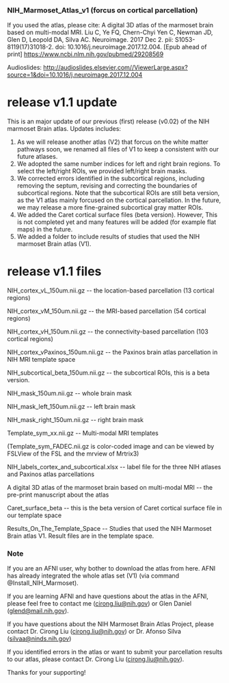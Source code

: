 ### NIH_Marmoset_Atlas_v1 (forcus on cortical parcellation)

If you used the atlas, please cite:
A digital 3D atlas of the marmoset brain based on multi-modal MRI.
Liu C, Ye FQ, Chern-Chyi Yen C, Newman JD, Glen D, Leopold DA, Silva AC.
Neuroimage. 2017 Dec 2. pii: S1053-8119(17)31018-2. doi: 10.1016/j.neuroimage.2017.12.004. [Epub ahead of print]
https://www.ncbi.nlm.nih.gov/pubmed/29208569

Audioslides:
http://audioslides.elsevier.com//ViewerLarge.aspx?source=1&doi=10.1016/j.neuroimage.2017.12.004

# release v1.1 update

This is an major update of our previous (first) release (v0.02) of the NIH marmoset Brain atlas. Updates includes:
1) As we will release another atlas (V2) that forcus on the white matter pathways soon, we renamed all files of V1 to keep a consistent with our future atlases. 
2) We adopted the same number indices for left and right brain regions. To select the left/right ROIs, we provided left/right brain masks.
2) We corrected errors identified in the subcortical regions, including removing the septum, revising and correcting the boundaries of subcortical regions. Note that the subcortical ROIs are still beta version, as the V1 atlas mainly forcused on the cortical parcellation. In the future, we may release a more fine-grained subcortical gray matter ROIs.
3) We added the Caret cortical surface files (beta version). However, This is not completed yet and many features will be added (for example flat maps) in the future. 
4) We added a folder to include results of studies that used the NIH marmoset Brain atlas (V1).


# release v1.1 files

NIH_cortex_vL_150um.nii.gz -- the location-based parcellation (13 cortical regions)

NIH_cortex_vM_150um.nii.gz -- the MRI-based parcellation (54 cortical regions)

NIH_cortex_vH_150um.nii.gz -- the connectivity-based parcellation (103 cortical regions)

NIH_cortex_vPaxinos_150um.nii.gz -- the Paxinos brain atlas parcellation in NIH MRI template space 

NIH_subcortical_beta_150um.nii.gz -- the subcortical ROIs, this is a beta version.

NIH_mask_150um.nii.gz -- whole brain mask

NIH_mask_left_150um.nii.gz -- left brain mask

NIH_mask_right_150um.nii.gz -- right brain mask

Template_sym_xx.nii.gz -- Multi-modal MRI templates

(Template_sym_FADEC.nii.gz is color-coded image and can be viewed by FSLView of the FSL and the mrview of Mrtrix3)

NIH_labels_cortex_and_subcortical.xlsx  -- label file for the three NIH atlases and Paxinos atlas parcellations

A digital 3D atlas of the marmoset brain based on multi-modal MRI  -- the pre-print manuscript about the atlas 

Caret_surface_beta -- this is the beta version of Caret cortical surface file in our template space

Results_On_The_Template_Space -- Studies that used the NIH Marmoset Brain atlas V1. Result files are in the template space. 


### Note

If you are an AFNI user, why bother to download the atlas from here. AFNI has already integrated the whole atlas set (V1) (via command @Install_NIH_Marmoset). 

If you are learning AFNI and have questions about the atlas in the AFNI, please feel free to contact me (cirong.liu@nih.gov) or Glen Daniel (glend@mail.nih.gov).

If you have questions about the NIH Marmoset Brain Atlas Project, please contact Dr. Cirong Liu (cirong.liu@nih.gov)  or Dr. Afonso Silva (silvaa@ninds.nih.gov)

If you identified errors in the atlas or want to submit your parcellation results to our atlas, please contact Dr. Cirong Liu (cirong.liu@nih.gov).

Thanks for your supporting!
